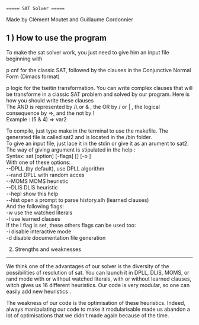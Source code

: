     ===== SAT Solver =====
Made by Clément Moutet and Guillaume Cordonnier

1 ) How to use the program
---------------------------
To make the sat solver work, you just need to give him an input file beginning with  

p cnf for the classic SAT, followed by the clauses in the Conjunctive Normal Form (Dimacs format)

p logic for the tseitin transformation. You can write complex clauses that will be transforme in a classic SAT problem and solved by our program. 
Here is how you should write these clauses  
The AND is represented by /\ or & , the OR by \/ or | , the logical consequence by =>, and the not by !   
Example : (5 & 4) => var2  

To compile, just type make in the terminal to use the makefile. The generated file is called sat2 and is located in the /bin folder.  
To give an input file, just lace it in the stdin or give it as an arument to sat2.  
The way of giving argument is stipulated in the help :  
Syntax: sat [option] [-flags] [<filename in>] [-o <filename out>]  
With one of these options:  
 --DPLL        (by default), use DPLL algorithm  
 --rand        DPLL with random acces  
 --MOMS        MOMS heuristic  
 --DLIS        DLIS heuristic  
 --hepl        show this help  
 --hist        open a prompt to parse history.slh (learned clauses)  
And the following flags:  
-w      use the watched literals  
-l      use learned clauses  
If the l flag is set, these others flags can be used too:  
-i      disable interactive mode  
-d      disable documentation file generation  

2) Strengths and weaknesses
---------------------------
We think one of the advantages of our solver is the diversity of the possibilities of resolution of sat. You can launch it in DPLL, DLIS, MOMS, or rand mode with or without watched literals, with or without learned clauses, witch gives us 16 different heuristics. Our code is very modular, so one can easily add new heuristics
.

The weakness of our code is the optimisation of these heuristics. Indeed, always manipulating our code to make it modularisable made us abandon a lot of optimisations that we didn't made again because of the time.
